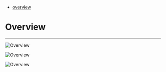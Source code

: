 * [overview](#overview)

# Overview <a name="overview"></a>

---

![Overview](_asset/img/1.png)

![Overview](_asset/img/2.png)

![Overview](_asset/img/3.png)